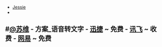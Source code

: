 - [Jessie](Jessie.md)
- 

#[@苏维](@苏维.md)
    - 方案_语音转文字
        - [迅捷](https://app.xunjiepdf.com/voice2text/) ~ 免费
        - [讯飞](https://www.iflyrec.com/) ~ 收费
        - [网易](https://jianwai.youdao.com/index/0) ~ 免费
- 
